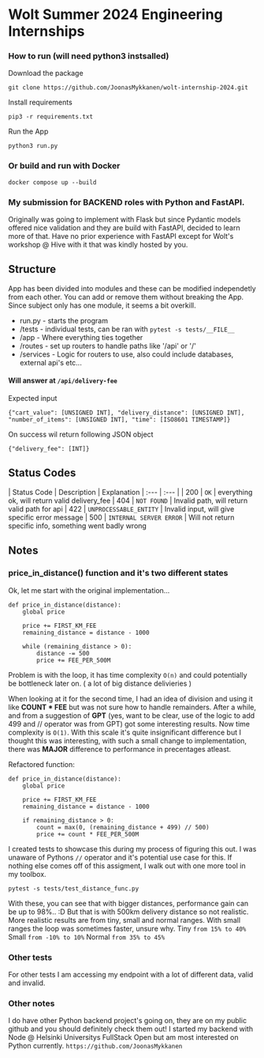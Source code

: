 # Wolt Summer 2024 Engineering Internships

### How to run (will need python3 instsalled)

Download the package
```
git clone https://github.com/JoonasMykkanen/wolt-internship-2024.git
```

Install requirements
```
pip3 -r requirements.txt
```

Run the App
```
python3 run.py
```

### Or build and run with Docker

```
docker compose up --build
```


### My submission for __BACKEND__ roles with Python and FastAPI.

Originally was going to implement with Flask but since Pydantic models offered nice validation and they are build with
FastAPI, decided to learn more of that. Have no prior experience with FastAPI except for Wolt's workshop @ Hive with it
that was kindly hosted by you.



## Structure

App has been divided into modules and these can be modified independetly from each other. You can add or remove them
without breaking the App. Since subject only has one module, it seems a bit overkill.

* run.py - starts the program
* /tests - individual tests, can be ran with ```pytest -s tests/__FILE__```
* /app - Where everything ties together
* /routes - set up routers to handle paths like '/api' or '/'
* /services - Logic for routers to use, also could include databases, external api's etc...

#### Will answer at ```/api/delivery-fee```

Expected input
```
{"cart_value": [UNSIGNED INT], "delivery_distance": [UNSIGNED INT], "number_of_items": [UNSIGNED INT], "time": [ISO8601 TIMESTAMP]}
```

On success wil return following JSON object
```
{"delivery_fee": [INT]}
```

## Status Codes

| Status Code | Description | Explanation
| :--- | :--- |
| 200 | `OK` | everything ok, will return valid delivery_fee
| 404 | `NOT FOUND` | Invalid path, will return valid path for api
| 422 | `UNPROCESSABLE_ENTITY` | Invalid input, will give specific error message
| 500 | `INTERNAL SERVER ERROR` | Will not return specific info, something went badly wrong

## Notes

### price_in_distance() function and it's two different states
Ok, let me start with the original implementation...
```
def price_in_distance(distance):
	global price
	
	price += FIRST_KM_FEE
	remaining_distance = distance - 1000
	
	while (remaining_distance > 0):
		distance -= 500
		price += FEE_PER_500M
```
Problem is with the loop, it has time complexity ```O(n)``` and could potentially be bottleneck later on. ( a lot of big distance delivieries )

When looking at it for the second time, I had an idea of division and using it like **COUNT * FEE** but was not sure how to handle remainders.
After a while, and from a suggestion of **GPT** (yes, want to be clear, use of the logic to add 499 and // operator was from GPT) got some
interesting results. Now time complexity is ```O(1)```.
With this scale it's quite insignificant difference but I thought this was interesting, with such a small change to implementation, there
was __MAJOR__ difference to performance in precentages atleast.

Refactored function:

```
def price_in_distance(distance):
	global price
	
	price += FIRST_KM_FEE
	remaining_distance = distance - 1000
	
	if remaining_distance > 0:
		count = max(0, (remaining_distance + 499) // 500)
		price += count * FEE_PER_500M
```

I created tests to showcase this during my process of figuring this out. I was unaware of Pythons ```//``` operator and it's potential use case for this.
If nothing else comes off of this assigment, I walk out with one more tool in my toolbox.

```pytest -s tests/test_distance_func.py```

With these, you can see that with bigger distances, performance gain can be up to 98%.. :D But that is with 500km delivery distance so not realistic.
More realistic results are from tiny, small and normal ranges. With small ranges the loop was sometimes faster, unsure why.
Tiny ```from 15% to 40%```
Small ```from -10% to 10%```
Normal ```from 35% to 45%```

### Other tests
For other tests I am accessing my endpoint with a lot of different data, valid and invalid.



### Other notes
I do have other Python backend project's going on, they are on my public github and you should definitely check them out!
I started my backend with Node @ Helsinki Universitys FullStack Open but am most interested on Python currently.
```https://github.com/JoonasMykkanen```
